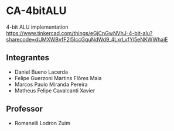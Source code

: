 # CA-4bitALU
4-bit ALU implementation
https://www.tinkercad.com/things/eGjCnGwNVhJ-4-bit-alu?sharecode=dUMXWBvfF2l5IccGquNdWd9_4LxrLvfYi5eNKWWhajE

## Integrantes
- Daniel Bueno Lacerda
- Felipe Guerzoni Martins Flôres Maia
- Marcos Paulo Miranda Pereira
- Matheus Felipe Cavalcanti Xavier

## Professor
- Romanelli Lodron Zuim
